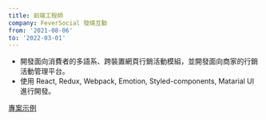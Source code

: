 ```yaml
---
title: 前端工程師
company: FeverSocial 發燒互動
from: '2021-08-06'
to: '2022-03-01'
---
```


- 開發面向消費者的多語系、跨裝置網頁行銷活動模組，並開發面向商家的行銷活動管理平台。
- 使用 React, Redux, Webpack, Emotion, Styled-components, Matarial UI 進行開發。

[專案示例](https://info.feversocial.com/tw/module-%E6%8B%89%E9%9C%B8%E6%A9%9F-675)
